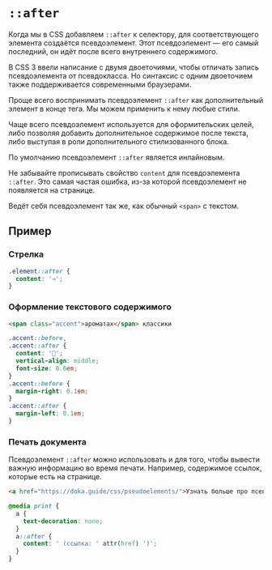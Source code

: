 # `::after`

Когда мы в CSS добавляем `::after` к селектору, для соответствующего элемента создаётся псевдоэлемент. Этот псевдоэлемент — его самый последний, он идёт после всего внутреннего содержимого.

В CSS 3 ввели написание с двумя двоеточиями, чтобы отличать запись псевдоэлемента от псевдокласса. Но синтаксис с одним двоеточием также поддерживается современными браузерами.

Проще всего воспринимать псевдоэлемент `::after` как дополнительный элемент в конце тега. Мы можем применить к нему любые стили.

Чаще всего псевдоэлемент используется для оформительских целей, либо позволяя добавить дополнительное содержимое после текста, либо выступая в роли дополнительного стилизованного блока.

По умолчанию псевдоэлемент `::after` является инлайновым.

Не забывайте прописывать свойство `content` для псевдоэлемента `::after`. Это самая частая ошибка, из-за которой псевдоэлемент не появляется на странице.

Ведёт себя псевдоэлемент так же, как обычный `<span>` с текстом.

## Пример

### Стрелка

```css
.element::after {
  content: '→';
}
```

### Оформление текстового содержимого

```html
<span class="accent">ароматах</span> классики
```

```css
.accent::before,
.accent::after {
  content: '🌸';
  vertical-align: middle;
  font-size: 0.6em;
}
.accent::before {
  margin-right: 0.1em;
}
.accent::after {
  margin-left: 0.1em;
}
```

### Печать документа

Псевдоэлемент `::after` можно использовать и для того, чтобы вывести важную информацию во время печати. Например, содержимое ссылок, которые есть на странице.

```html
<a href="https://doka.guide/css/pseudoelements/">Узнать больше про псевдоэлементы в Доке</a>
```

```css
@media print {
  a {
    text-decoration: none;
  }
  a::after {
    content: ' (ссылка: ' attr(href) ')';
  }
}
```
